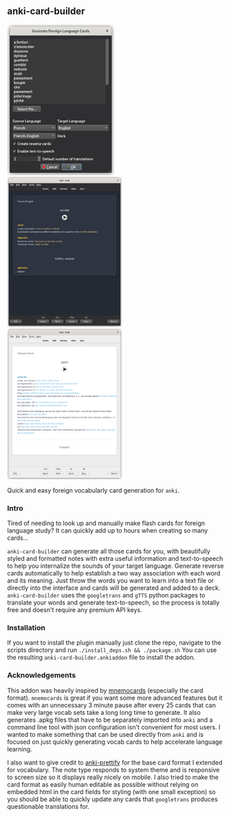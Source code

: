 ## anki-card-builder
<img src="screen1.png" with=249 height=350></img><img src="screen2.png" width=267 width=350></img><img src="screen3.png" width=267 height=350></img>

Quick and easy foreign vocabularly card generation for `anki`.

### Intro
Tired of needing to look up and manually make flash cards for foreign language study? It can quickly add up to hours when creating so many cards... 

`anki-card-builder` can generate all those cards for you, with beautifully styled and formatted notes with extra useful information and text-to-speech to help you internalize the sounds of your target language. Generate reverse cards automatically to help establish a two way association with each word and its meaning. Just throw the words you want to learn into a text file or directly into the interface and cards will be generated and added to a deck. `anki-card-builder` uses the `googletrans` and `gTTS` python packages to translate your words and generate text-to-speech, so the process is totally free and doesn't require any premium API keys. 

### Installation
If you want to install the plugin manually just clone the repo, navigate to the scripts directory and run
`./install_deps.sh && ./package.sh`
You can use the resulting `anki-card-builder.ankiaddon` file to install the addon.

### Acknowledgements
This addon was heavily inspired by [mnemocards](https://github.com/guiferviz/mnemocards) (especially the card format). `mnemocards` is great if you want some more advanced features but it comes with an unnecessary 3 minute pause after every 25 cards that can make very large vocab sets take a long long time to generate. It also generates .apkg files that have to be separately imported into `anki` and a command line tool with json configuration isn't convenient for most users. I wanted to make something that can be used directly from `anki` and is focused on just quickly generating vocab cards to help accelerate language learning.

I also want to give credit to [anki-prettify](https://github.com/pranavdeshai/anki-prettify) for the base card format I extended for vocabulary. The note type responds to system theme and is responsive to screen size so it displays really nicely on mobile. I also tried to make the card format as easily human editable as possible without relying on embedded html in the card fields for styling (with one small exception) so you should be able to quickly update any cards that `googletrans` produces questionable translations for.
